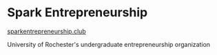 # Spark Entrepreneurship

<a href="sparkentrepreneurship.club">sparkentrepreneurship.club</a>
<p>University of Rochester's undergraduate entrepreneurship organization</p>